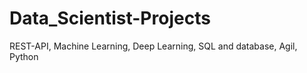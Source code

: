 # Data_Scientist-Projects
REST-API, Machine Learning, Deep Learning, SQL and database, Agil, Python
